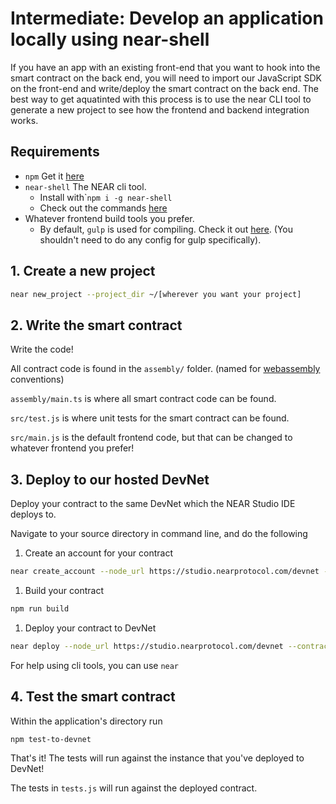 # Intermediate: Develop an application locally using near-shell

If you have an app with an existing front-end that you want to hook into the smart contract on the back end, you will need to import our JavaScript SDK on the front-end and write/deploy the smart contract on the back end. The best way to get aquatinted with this process is to use the near CLI tool to generate a new project to see how the frontend and backend integration works.

## Requirements

* `npm` Get it [here](https://www.npmjs.com/get-npm)
* `near-shell`  The NEAR cli tool.
  * Install with\``npm i -g near-shell`
  * Check out the commands [here](https://github.com/nearprotocol/near-shell)
* Whatever frontend build tools you prefer. 
  * By default, `gulp` is used for compiling.  Check it out [here](https://gulpjs.com/). \(You shouldn't need to do any config for gulp specifically\).

## 1. Create a new project

```bash
near new_project --project_dir ~/[wherever you want your project]
```

## 2. Write the smart contract

Write the code!

All contract code is found in the `assembly/` folder. \(named for [webassembly](https://webassembly.org/) conventions\)

 `assembly/main.ts` is where all smart contract code can be found.

`src/test.js` is where unit tests for the smart contract can be found.

`src/main.js` is the default frontend code, but that can be changed to whatever frontend you prefer!

## 3. Deploy to our hosted DevNet

Deploy your contract to the same DevNet which the NEAR Studio IDE deploys to.

Navigate to your source directory in command line, and do the following

1. Create an account for your contract

```bash
near create_account --node_url https://studio.nearprotocol.com/devnet --account_id <yourcontractname>
```

1. Build your contract

```bash
npm run build
```

1. Deploy your contract to DevNet

```bash
near deploy --node_url https://studio.nearprotocol.com/devnet --contract_name <yourcontractname>
```

For help using cli tools, you can use `near`

## 4. Test the smart contract

Within the application's directory run

```bash
npm test-to-devnet
```

That's it! The tests will run against the instance that you've deployed to DevNet!

The tests in `tests.js` will run against the deployed contract.



